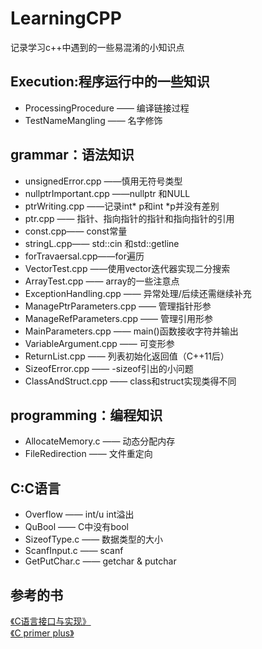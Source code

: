 # LearningCPP

记录学习c++中遇到的一些易混淆的小知识点
## Execution:程序运行中的一些知识
* ProcessingProcedure —— 编译链接过程  
* TestNameMangling —— 名字修饰 


## grammar：语法知识
* unsignedError.cpp ——慎用无符号类型  
* nullptrImportant.cpp ——nullptr 和NULL  
* ptrWriting.cpp ——记录int* p和int *p并没有差别  
* ptr.cpp —— 指针、指向指针的指针和指向指针的引用  
* const.cpp—— const常量  
* stringL.cpp—— std::cin 和std::getline  
* forTravaersal.cpp——for遍历  
* VectorTest.cpp ——使用vector迭代器实现二分搜索  
* ArrayTest.cpp —— array的一些注意点  
* ExceptionHandling.cpp —— 异常处理/后续还需继续补充  
* ManagePtrParameters.cpp —— 管理指针形参  
* ManageRefParameters.cpp —— 管理引用形参  
* MainParameters.cpp —— main()函数接收字符并输出  
* VariableArgument.cpp —— 可变形参  
* ReturnList.cpp —— 列表初始化返回值（C++11后）  
* SizeofError.cpp —— -sizeof引出的小问题 
* ClassAndStruct.cpp —— class和struct实现类得不同

## programming：编程知识
* AllocateMemory.c —— 动态分配内存
* FileRedirection —— 文件重定向

## C:C语言  
* Overflow —— int/u int溢出  
* QuBool —— C中没有bool  
* SizeofType.c —— 数据类型的大小  
* ScanfInput.c —— scanf  
* GetPutChar.c —— getchar & putchar  


## 参考的书
<a href = "https://github.com/drh/cii">《C语言接口与实现》</a>  
<a href = "https://github.com/sgreenlee/C-Primer-Plus-Exercises"> 《C primer plus》</a>
